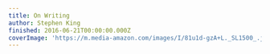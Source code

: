 ```yaml
---
title: On Writing
author: Stephen King
finished: 2016-06-21T00:00:00.000Z
coverImage: 'https://m.media-amazon.com/images/I/81u1d-gzA+L._SL1500_.jpg'
---
```

